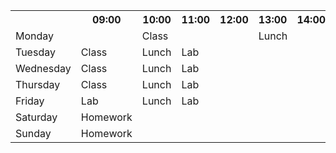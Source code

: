 <!DOCTYPE html>
<html>
<head>
  <meta charset="utf-8">
  <title>JS Bin</title>
</head>
<body>
<table>
  <tr>
    <th>&nbsp</th>
    <th>09:00</th>
    <th>10:00</th>
    <th>11:00</th>
    <th>12:00</th>
    <th>13:00</th>
    <th>14:00</th>
    <th>15:00</th>
    <th>16:00</th>
    <th>17:00</th>
  </tr>
  <tr>
    <td>Monday</td>
    <td><td colspan="2">Class</TD></td>
    <td><td colspan="2">Lunch</TD></td>
    <td><td colspan="2">Lab</TD></td>
  </tr>
  <tr>
    <td>Tuesday</td>
    <td>Class</td>
    <td>Lunch</td> 
    <td>Lab</td>
  </tr>
  <tr>
    <td>Wednesday</td>
    <td>Class</td>
    <td>Lunch</td> 
    <td>Lab</td>
  </tr>
    <tr>
    <td>Thursday</td>
    <td>Class</td>
    <td>Lunch</td> 
    <td>Lab</td>
  </tr>
    <tr>
    <td>Friday</td>
    <td>Lab</td>
    <td>Lunch</td> 
    <td>Lab</td>
  </tr>
    <tr>
    <td>Saturday</td>
    <td>Homework</td>
  </tr>
    <tr>
    <td>Sunday</td>
    <td>Homework</td>
  </tr>
</table>
</body>
</html>
